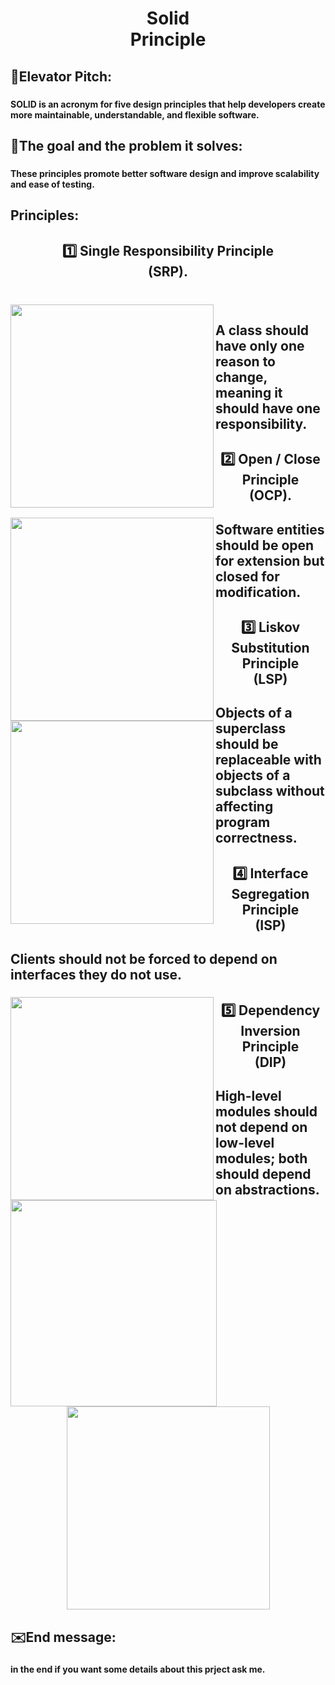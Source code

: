 <h1 align="center">Solid <br>Principle</h1>

###

<h2 align="left">👀Elevator Pitch:</h2>

###

<h4 align="left">SOLID is an acronym for five design principles that help developers create more maintainable, understandable, and flexible software.</h4>

###

<h2 align="left">🎯The goal and the problem it solves:</h2>

###

<h4 align="left">These principles promote better software design and improve scalability and ease of testing.</h4>

###

<h2 align="left">Principles:</h2>

###

<h2 align="center">1️⃣ Single Responsibility Principle <br>(SRP).</h2>

###

<br clear="both">

<img align="left" height="325" src="https://i.postimg.cc/nhN2mbKg/Example-About-SRP.png"  />

###

<p align="center"></p>

###

<h2 align="left">A class should have only one reason to change, meaning it should have one responsibility.</h2>

###

<p align="center"></p>

###

<p align="center"></p>

###

<p align="center"></p>

###

<p align="center"></p>

###

<p align="center"></p>

###

<h2 align="center">2️⃣ Open / Close Principle <br>(OCP).</h2>

###

<img align="left" height="325" src="https://i.postimg.cc/ZKd2DcfG/Example-About-OCP.png"  />

###

<p align="right"></p>

###

<p align="right"></p>

###

<p align="right"></p>

###

<h2 align="left">Software entities should be open for extension but closed for modification.</h2>

###

<p align="right"></p>

###

<p align="right"></p>

###

<p align="right"></p>

###

<p align="right"></p>

###

<h2 align="center">3️⃣ Liskov Substitution Principle <br>(LSP)</h2>

###

<img align="left" height="325" src="https://i.postimg.cc/gkty8Fqd/Example-About-LSP.png"  />

###

<p align="left"></p>

###

<p align="left"></p>

###

<p align="left"></p>

###

<h2 align="left">Objects of a superclass should be replaceable with objects of a subclass without affecting program correctness.</h2>

###

<p align="left"></p>

###

<p align="left"></p>

###

<p align="left"></p>

###

<p align="left"></p>

###

<h2 align="center">4️⃣ Interface Segregation Principle <br>(ISP)</h2>

###

<h2 align="left">Clients should not be forced to depend on interfaces they do not use.</h2>

###

<img align="left" height="325" src="https://i.postimg.cc/sD6hNkXX/Example-About-ISP-2.png"  />

###

<img align="left" height="330" src="https://i.postimg.cc/kXt1Jvb7/Example-About-ISP-1.png"  />

###

<p align="left"></p>

###

<p align="left"></p>

###

<p align="left"></p>

###

<p align="left"></p>

###

<p align="left"></p>

###

<p align="left"></p>

###

<p align="left"></p>

###

<p align="left"></p>

###

<p align="left"></p>

###

<p align="left"></p>

###

<p align="left"></p>

###

<h2 align="center">5️⃣ Dependency Inversion Principle <br>(DIP)</h2>

###

<h2 align="left">High-level modules should not depend on low-level modules; both should depend on abstractions.</h2>

###

<div align="center">
  <img height="325" src="https://i.postimg.cc/rw5twKjd/Example-About-DIP.png"  />
</div>

###

<p align="left"></p>

###

<h2 align="left">✉️End message:</h2>

###

<h4 align="left">in the end if you want some details about this prject ask me.</h4>

###
